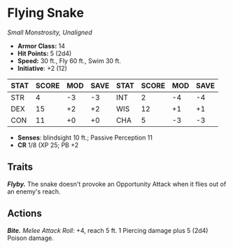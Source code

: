 # Flying Snake

*Small Monstrosity, Unaligned*

- **Armor Class:** 14
- **Hit Points:** 5 (2d4)
- **Speed:** 30 ft., Fly 60 ft., Swim 30 ft.
- **Initiative**: +2 (12)

|STAT|SCORE|MOD|SAVE|STAT|SCORE|MOD|SAVE|
| --- | --- | --- | ---- |---| --- | --- | ---- |
| STR | 4 | -3 | -3 | INT | 2 | -4 | -4 |
| DEX | 15 | +2 | +2 | WIS | 12 | +1 | +1 |
| CON | 11 | +0 | +0 | CHA | 5 | -3 | -3 |

- **Senses**: blindsight 10 ft.; Passive Perception 11
- **CR** 1/8 (XP 25; PB +2

## Traits

***Flyby.*** The snake doesn't provoke an Opportunity Attack when it flies out of an enemy's reach.


## Actions

***Bite.*** *Melee Attack Roll:* +4, reach 5 ft. 1 Piercing damage plus 5 (2d4) Poison damage.

